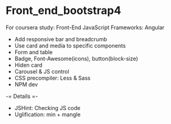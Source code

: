 # Front_end_bootstrap4
For coursera study: Front-End JavaScript Frameworks: Angular

- Add responsive bar and breadcrumb
- Use card and media to specific components
- Form and table
- Badge, Font-Awesome(icons), button(block-size)
- Hiden card
- Carousel & JS control
- CSS precompiler: Less & Sass
- NPM dev

-= Details =-
- JSHint: Checking JS code
- Uglification: min + mangle
